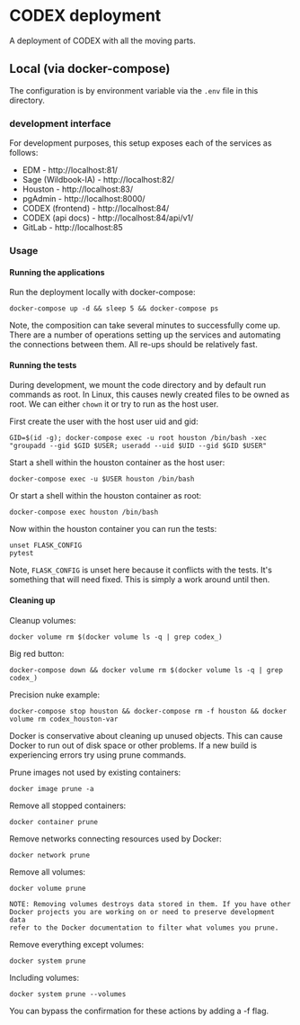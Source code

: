 # CODEX deployment

A deployment of CODEX with all the moving parts.

## Local (via docker-compose)

The configuration is by environment variable via the `.env` file in this directory.

### development interface

For development purposes, this setup exposes each of the services as follows:

<!-- don't use port 80 when defining any hosts -->
- EDM - http://localhost:81/
- Sage (Wildbook-IA) - http://localhost:82/
- Houston - http://localhost:83/
- pgAdmin - http://localhost:8000/
- CODEX (frontend) - http://localhost:84/
- CODEX (api docs) - http://localhost:84/api/v1/
- GitLab - http://localhost:85

### Usage

#### Running the applications

Run the deployment locally with docker-compose:

    docker-compose up -d && sleep 5 && docker-compose ps

Note, the composition can take several minutes to successfully come up.
There are a number of operations setting up the services and automating the connections between them.
All re-ups should be relatively fast.

#### Running the tests

During development, we mount the code directory and by default run commands as
root. In Linux, this causes newly created files to be owned as root.  We can
either `chown` it or try to run as the host user.

First create the user with the host user uid and gid:

    GID=$(id -g); docker-compose exec -u root houston /bin/bash -xec "groupadd --gid $GID $USER; useradd --uid $UID --gid $GID $USER"

Start a shell within the houston container as the host user:

    docker-compose exec -u $USER houston /bin/bash

Or start a shell within the houston container as root:

    docker-compose exec houston /bin/bash

Now within the houston container you can run the tests:

    unset FLASK_CONFIG
    pytest

Note, `FLASK_CONFIG` is unset here because it conflicts with the tests.
It's something that will need fixed. This is simply a work around until then.

#### Cleaning up

Cleanup volumes:

    docker volume rm $(docker volume ls -q | grep codex_)

Big red button:

    docker-compose down && docker volume rm $(docker volume ls -q | grep codex_)

Precision nuke example:

    docker-compose stop houston && docker-compose rm -f houston && docker volume rm codex_houston-var

Docker is conservative about cleaning up unused objects. This can cause Docker to run out of disk space or 
other problems. If a new build is experiencing errors try using prune commands.

Prune images not used by existing containers:

    docker image prune -a

Remove all stopped containers:

    docker container prune

Remove networks connecting resources used by Docker:

    docker network prune

Remove all volumes:

    docker volume prune

    NOTE: Removing volumes destroys data stored in them. If you have other Docker projects you are working on or need to preserve development data
    refer to the Docker documentation to filter what volumes you prune.

Remove everything except volumes:

    docker system prune

Including volumes: 

    docker system prune --volumes

You can bypass the confirmation for these actions by adding a -f flag.
